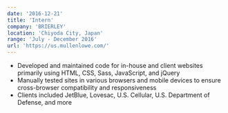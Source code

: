 ```yaml
---
date: '2016-12-21'
title: 'Intern'
company: 'BRIERLEY'
location: 'Chiyoda City, Japan'
range: 'July - December 2016'
url: 'https://us.mullenlowe.com/'
---
```


- Developed and maintained code for in-house and client websites primarily using HTML, CSS, Sass, JavaScript, and jQuery
- Manually tested sites in various browsers and mobile devices to ensure cross-browser compatibility and responsiveness
- Clients included JetBlue, Lovesac, U.S. Cellular, U.S. Department of Defense, and more
